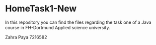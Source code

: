 # HomeTask1-New

In this repository you can find the files regarding the task one of a Java course in FH-Dortmund Applied science university.

Zahra Paya 7216582